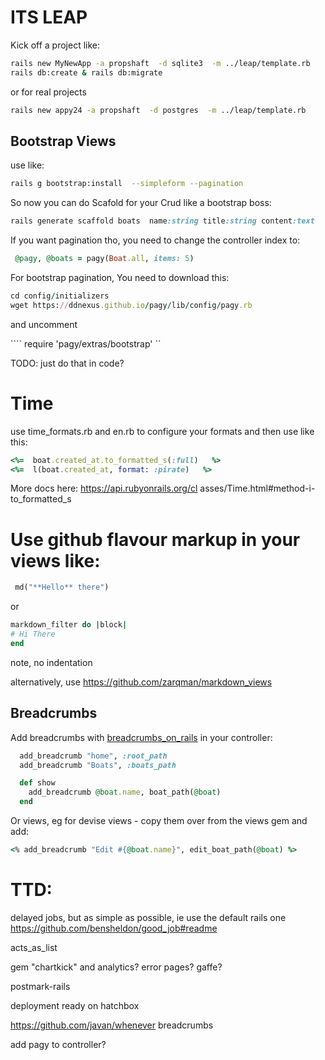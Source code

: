 # ITS LEAP
Kick off a project like:
````bash
rails new MyNewApp -a propshaft  -d sqlite3  -m ../leap/template.rb
rails db:create & rails db:migrate 
````
or for real projects
````bash
rails new appy24 -a propshaft  -d postgres  -m ../leap/template.rb
````

## Bootstrap Views
use like: 
````bash
rails g bootstrap:install  --simpleform --pagination 
````
So now you can do Scafold for your Crud like a bootstrap boss:
````ruby
rails generate scaffold boats  name:string title:string content:text
````
If you want pagination tho, you need to change the controller index to:
````ruby
 @pagy, @boats = pagy(Boat.all, items: 5)
````

For bootstrap pagination, You need to download this:
````ruby
cd config/initializers 
wget https://ddnexus.github.io/pagy/lib/config/pagy.rb
````
and uncomment

```` require 'pagy/extras/bootstrap' ``

TODO:  just do that in code?

# Time
use time_formats.rb and en.rb to configure your formats and then use like this: 
````ruby
<%=  boat.created_at.to_formatted_s(:full)   %>
<%=  l(boat.created_at, format: :pirate)   %>
````
More docs here: https://api.rubyonrails.org/cl  asses/Time.html#method-i-to_formatted_s


# Use github flavour markup in your views like: 
````ruby
 md("**Hello** there")
````

or
````ruby
markdown_filter do |block|
# Hi There
end
````
note, no indentation

alternatively, use https://github.com/zarqman/markdown_views

## Breadcrumbs
Add breadcrumbs with [breadcrumbs_on_rails](https://github.com/weppos/breadcrumbs_on_rails) in your controller:
````ruby
  add_breadcrumb "home", :root_path
  add_breadcrumb "Boats", :boats_path

  def show
    add_breadcrumb @boat.name, boat_path(@boat)
  end
````
Or views, eg for devise views - copy them over from the views gem and add:
````ruby
<% add_breadcrumb "Edit #{@boat.name}", edit_boat_path(@boat) %>
````


# TTD:
delayed jobs, but as simple as possible, ie use the default rails one
https://github.com/bensheldon/good_job#readme

acts_as_list	

gem "chartkick" and analytics?
error pages? gaffe?




postmark-rails

deployment ready on hatchbox

https://github.com/javan/whenever
breadcrumbs 





add pagy to controller? 

